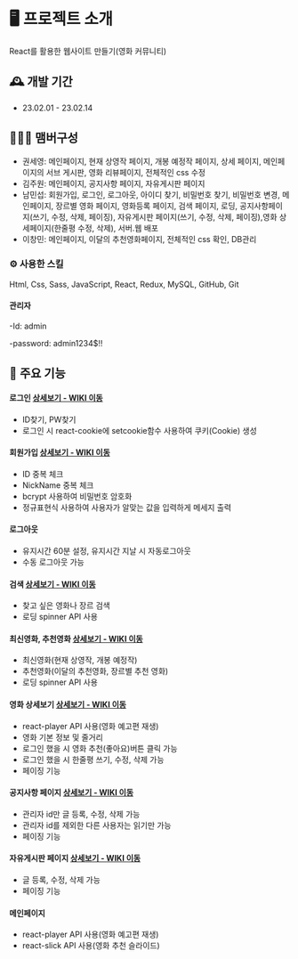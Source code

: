 # 🖥️ 프로젝트 소개
React를 활용한 웹사이트 만들기(영화 커뮤니티)
<br>

## 🕰️ 개발 기간
* 23.02.01 - 23.02.14

## 🧑‍🤝‍🧑 맴버구성
 - 권세영: 메인페이지, 현재 상영작 페이지, 개봉 예정작 페이지, 상세 페이지, 메인페이지의 서브 게시판, 영화 리뷰페이지, 전체적인 css 수정
 - 김주원: 메인페이지, 공지사항 페이지, 자유게시판 페이지
 - 남민섭: 회원가입, 로그인, 로그아웃, 아이디 찾기, 비밀번호 찾기, 비밀번호 변경, 메인페이지, 장르별 영화 페이지, 영화등록 페이지, 검색 페이지, 로딩, 공지사항페이지(쓰기, 수정, 삭제, 페이징), 자유게시판 페이지(쓰기, 수정, 삭제, 페이징),영화 상세페이지(한줄평 수정, 삭제), 서버.웹 배포
 - 이창민: 메인페이지, 이달의 추천영화페이지, 전체적인 css 확인, DB관리

### ⚙️ 사용한 스킬
Html, Css, Sass, JavaScript, React, Redux, MySQL, GitHub, Git

#### 관리자
-Id: admin

-password: admin1234$!!

## 📌 주요 기능
#### 로그인 <a href="https://github.com/namminimi/movie-react/wiki/%EA%B8%B0%EB%8A%A5-%EC%86%8C%EA%B0%9C2(%EB%A1%9C%EA%B7%B8%EC%9D%B8)" >상세보기 - WIKI 이동</a>
- ID찾기, PW찾기
- 로그인 시 react-cookie에 setcookie함수 사용하여 쿠키(Cookie) 생성

#### 회원가입 <a href="https://github.com/namminimi/movie-react/wiki/%EA%B8%B0%EB%8A%A5-%EC%86%8C%EA%B0%9C1(%ED%9A%8C%EC%9B%90%EA%B0%80%EC%9E%85)" >상세보기 - WIKI 이동</a>
- ID 중복 체크
- NickName 중복 체크
- bcrypt 사용하여 비밀번호 암호화
- 정규표현식 사용하여 사용자가 알맞는 값을 입력하게 메세지 출력

#### 로그아웃
- 유지시간 60분 설정, 유지시간 지날 시 자동로그아웃
- 수동 로그아웃 가능 

#### 검색 <a href="https://github.com/namminimi/movie-react/wiki/%EA%B8%B0%EB%8A%A5-%EC%86%8C%EA%B0%9C3(%EC%98%81%ED%99%94%EB%A6%AC%EC%8A%A4%ED%8A%B8)#%EF%B8%8F-%EC%98%81%ED%99%94-%EA%B2%80%EC%83%89">상세보기 - WIKI 이동</a>
- 찾고 싶은 영화나 장르 검색
- 로딩 spinner API 사용

#### 최신영화, 추천영화 <a href="https://github.com/namminimi/movie-react/wiki/%EA%B8%B0%EB%8A%A5-%EC%86%8C%EA%B0%9C3(%EC%98%81%ED%99%94%EB%A6%AC%EC%8A%A4%ED%8A%B8)#%EF%B8%8F-%EC%98%81%ED%99%94%EB%A6%AC%EC%8A%A4%ED%8A%B8" >상세보기 - WIKI 이동</a>
- 최신영화(현재 상영작, 개봉 예정작)
- 추천영화(이달의 추천영화, 장르별 추천 영화)
- 로딩 spinner API 사용

#### 영화 상세보기 <a href="https://github.com/namminimi/movie-react/wiki/%EA%B8%B0%EB%8A%A5-%EC%86%8C%EA%B0%9C3(%EC%98%81%ED%99%94%EB%A6%AC%EC%8A%A4%ED%8A%B8)#%EF%B8%8F-%EC%98%81%ED%99%94-%EC%83%81%EC%84%B8%EB%B3%B4%EA%B8%B0" >상세보기 - WIKI 이동</a>
- react-player API 사용(영화 예고편 재생) 
- 영화 기본 정보 및 줄거리
- 로그인 했을 시 영화 추천(좋아요)버튼 클릭 가능
- 로그인 했을 시 한줄평 쓰기, 수정, 삭제 가능
- 페이징 기능

#### 공지사항 페이지 <a href="https://github.com/namminimi/movie-react/wiki/%EA%B8%B0%EB%8A%A5-%EC%86%8C%EA%B0%9C4(%EA%B2%8C%EC%8B%9C%ED%8C%90)#%EF%B8%8F-%EA%B3%B5%EC%A7%80%EC%82%AC%ED%95%AD" >상세보기 - WIKI 이동</a>
- 관리자 id만 글 등록, 수정, 삭제 가능
- 관리자 id를 제외한 다른 사용자는 읽기만 가능
- 페이징 기능

#### 자유게시판 페이지 <a href="https://github.com/namminimi/movie-react/wiki/%EA%B8%B0%EB%8A%A5-%EC%86%8C%EA%B0%9C4(%EA%B2%8C%EC%8B%9C%ED%8C%90)#%EF%B8%8F-%EC%9E%90%EC%9C%A0%EA%B2%8C%EC%8B%9C%ED%8C%90" >상세보기 - WIKI 이동</a>
- 글 등록, 수정, 삭제 가능
- 페이징 기능

#### 메인페이지
- react-player API 사용(영화 예고편 재생)
- react-slick API 사용(영화 추천 슬라이드)
